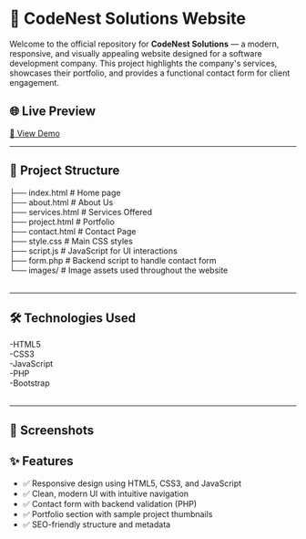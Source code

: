 # 🚀 CodeNest Solutions Website

Welcome to the official repository for **CodeNest Solutions** — a modern, responsive, and visually appealing website designed for a software development company. This project highlights the company's services, showcases their portfolio, and provides a functional contact form for client engagement.

## 🌐 Live Preview

[🔗 View Demo](https://m-mustafa512.github.io/CodeNest-Solutions/) 

---

## 📁 Project Structure
├── index.html # Home page  <br>
├── about.html # About Us <br>
├── services.html # Services Offered <br>
├── project.html # Portfolio <br>
├── contact.html # Contact Page <br>
├── style.css # Main CSS styles <br>
├── script.js # JavaScript for UI interactions <br>
├── form.php # Backend script to handle contact form <br>
└── images/ # Image assets used throughout the website <br><br> 

---

## 🛠️ Technologies Used
-HTML5 <br>
-CSS3 <br> 
-JavaScript <br>
-PHP <br>
-Bootstrap <br><br>

---

## 📸 Screenshots




## ✨ Features

- ✅ Responsive design using HTML5, CSS3, and JavaScript
- ✅ Clean, modern UI with intuitive navigation
- ✅ Contact form with backend validation (PHP)
- ✅ Portfolio section with sample project thumbnails
- ✅ SEO-friendly structure and metadata




